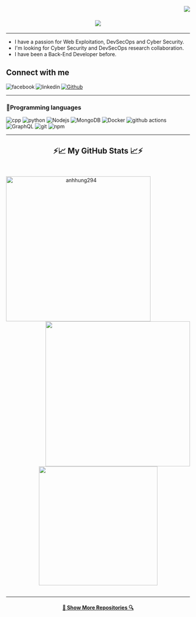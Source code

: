 <img align="right" src="https://img.shields.io/github/followers/anhhung294?style=social">
<h1 align="center">
  <a href="https://git.io/typing-svg">
    <img src="https://readme-typing-svg.herokuapp.com/?lines=Hi!+👋;I'm+wh1teBr3aker;Nice+to+meet+you!&center=true&size=30">
  </a>
</h1>

---
- I have a passion for Web Exploitation, DevSecOps and Cyber Security.
- I'm looking for Cyber Security and DevSecOps research collaboration.
- I have been a Back-End Developer before.
## Connect with me
[<img align="left" alt="facebook" src="https://img.shields.io/badge/facebook-%231877F2.svg?&style=for-the-badge&logo=facebook&logoColor=white" />](https://www.facebook.com/anhhung294/)

[<img align="left" alt="linkedin" src="https://img.shields.io/badge/LinkedIn-0077B5?style=for-the-badge&logo=linkedin&logoColor=white" />](https://www.liedin.com/in/anhhung294)

<p><a href="https://github.com/anhhung294" target="_blank"><img alt="Github" src="https://img.shields.io/badge/GitHub-%2312100E.svg?&style=for-the-badge&logo=Github&logoColor=white" /></a>

 ---
<h3>🧰Programming languages</h3>
<p>
  <img alt="cpp" src="https://img.shields.io/badge/C++-00599C?style=flat-square&logo=C%2B%2B&logoColor=white" />
  <img alt="python" src="https://img.shields.io/badge/python-3670A0?style=flat-square&logo=python&logoColor=ffdd54" />
  <img alt="Nodejs" src="https://img.shields.io/badge/-Nodejs-43853d?style=flat-square&logo=Node.js&logoColor=white" />
  <img alt="MongoDB" src="https://img.shields.io/badge/-MongoDB-13aa52?style=flat-square&logo=mongodb&logoColor=white" />
  <img alt="Docker" src="https://img.shields.io/badge/-Docker-46a2f1?style=flat-square&logo=docker&logoColor=white" />
  <img alt="github actions" src="https://img.shields.io/badge/-Github_Actions-2088FF?style=flat-square&logo=github-actions&logoColor=white" />
  <img alt="GraphQL" src="https://img.shields.io/badge/-GraphQL-E10098?style=flat-square&logo=graphql&logoColor=white" />
  <img alt="git" src="https://img.shields.io/badge/-Git-F05032?style=flat-square&logo=git&logoColor=white" />
  <img alt="npm" src="https://img.shields.io/badge/-NPM-CB3837?style=flat-square&logo=npm&logoColor=white" />
</p>

---
<h2 align="center">⚡&#x1f4c8; My GitHub Stats &#x1f4c8;⚡</h2>
<br>
<p align=center>
  <div align=center>
    <a href="https://github.com/anhhung294" title="Go to Source">
      <img align="left" width=396 src="https://github-readme-streak-stats.herokuapp.com/?user=anhhung294&theme=react&border=61dafb&hide_border=true" alt="anhhung294" />
    </a>
    <a href="https://github.com/anhhung294" title="Go to Source">
      <img align="right" width=396 src="https://github-readme-stats.vercel.app/api?username=anhhung294&show_icons=true&theme=react&border_color=61dafb&hide_border=true" />
    </a>
  </div>
  <br><br><br><br><br><br><br><br><br>
  <div align=center>
    <a href="https://github.com/anhhung294">
      <img width=325 align="center" src="https://github-readme-stats.vercel.app/api/top-langs/?username=anhhung294&hide=c%23,powershell,Mathematica,Ruby,Objective-C,Objective-C%2b%2b,Cuda&title_color=61dafb&text_color=ffffff&icon_color=61dafb&bg_color=20232a&langs_count=8&layout=compact&border_color=61dafb&hide_border=true" />
    </a>
  </div>
  <br>
</p>
<hr>
<h4 align="center">
  <a href="https://github.com/anhhung294?tab=repositories" title="Show Repositories ">🔎 Show More Repositories 🔍</a>
</h4>
